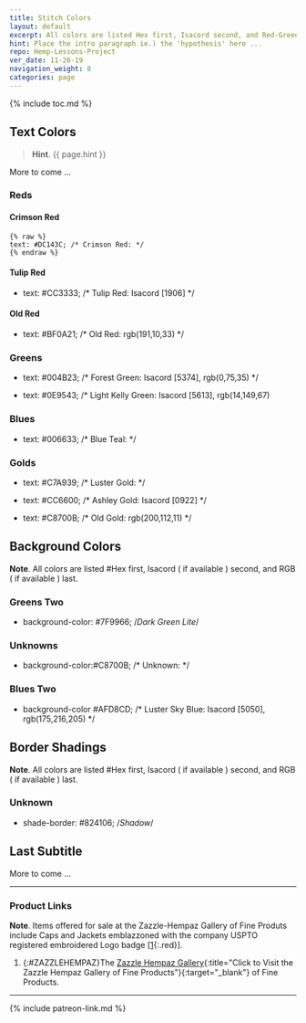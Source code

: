 ```yaml
---
title: Stitch Colors
layout: default
excerpt: All colors are listed Hex first, Isacord second, and Red-Green-Blue, or RGB last ...
hint: Place the intro paragraph ie.) the 'hypothesis' here ...
repo: Hemp-Lessons-Project
ver_date: 11-26-19
navigation_weight: 8
categories: page
---
```

{% include toc.md %}

## Text Colors

> **Hint**. {{ page.hint }}

More to come ...

### Reds

#### Crimson Red

```liquid
{% raw %}
text: #DC143C; /* Crimson Red: */
{% endraw %}
```

#### Tulip Red

- text: #CC3333; /* Tulip Red: Isacord [1906] */

#### Old Red

- text: #BF0A21; /* Old Red: rgb(191,10,33) */

### Greens

- text: #004B23; /* Forest Green: Isacord [5374], rgb(0,75,35) */

- text: #0E9543; /* Light Kelly Green: Isacord [5613], rgb(14,149,67)

### Blues

- text: #006633; /* Blue Teal: */

### Golds

- text: #C7A939; /* Luster Gold: */

- text: #CC6600; /* Ashley Gold: Isacord [0922] */

- text: #C8700B; /* Old Gold: rgb(200,112,11) */

## Background Colors

**Note**. All colors are listed #Hex first, Isacord ( if available ) second, and RGB ( if available ) last.

### Greens Two

- background-color: #7F9966; /*Dark Green Lite*/

### Unknowns

- background-color:#C8700B; /* Unknown: */

### Blues Two

- background-color #AFD8CD; /* Luster Sky Blue: Isacord [5050], rgb(175,216,205) */

## Border Shadings

**Note**. All colors are listed #Hex first, Isacord ( if available ) second, and RGB ( if available ) last.

### Unknown

- shade-border: #824106; /*Shadow*/

## Last Subtitle

More to come ...

***

### Product Links

**Note**. Items offered for sale at the Zazzle-Hempaz Gallery of Fine Produts include Caps and Jackets emblazzoned with the company USPTO registered embroidered Logo badge [[1](#ZAZZLEHEMPAZ){:.red}].

1. {:#ZAZZLEHEMPAZ}The [Zazzle Hempaz Gallery](https://www.zazzle.com/hempaz*){:title="Click to Visit the Zazzle Hempaz Gallery of Fine Products"}{:target="_blank"} of Fine Products.

***

{% include patreon-link.md %}
